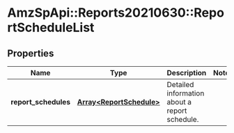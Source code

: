 # AmzSpApi::Reports20210630::ReportScheduleList

## Properties
Name | Type | Description | Notes
------------ | ------------- | ------------- | -------------
**report_schedules** | [**Array&lt;ReportSchedule&gt;**](ReportSchedule.md) | Detailed information about a report schedule. | 

